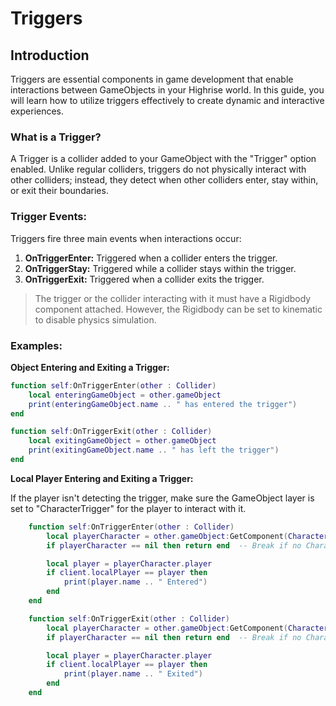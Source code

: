 # Triggers

## **Introduction**
Triggers are essential components in game development that enable interactions between GameObjects in your Highrise world. In this guide, you will learn how to utilize triggers effectively to create dynamic and interactive experiences.

### **What is a Trigger?**

A Trigger is a collider added to your GameObject with the "Trigger" option enabled. Unlike regular colliders, triggers do not physically interact with other colliders; instead, they detect when other colliders enter, stay within, or exit their boundaries.

### Trigger Events:

Triggers fire three main events when interactions occur:

1. **OnTriggerEnter:** Triggered when a collider enters the trigger.
2. **OnTriggerStay:** Triggered while a collider stays within the trigger.
3. **OnTriggerExit:** Triggered when a collider exits the trigger.

>The trigger or the collider interacting with it must have a Rigidbody component attached. However, the Rigidbody can be set to kinematic to disable physics simulation.

### Examples:

**Object Entering and Exiting a Trigger:**

```lua
function self:OnTriggerEnter(other : Collider)
    local enteringGameObject = other.gameObject
    print(enteringGameObject.name .. " has entered the trigger")
end

function self:OnTriggerExit(other : Collider)
    local exitingGameObject = other.gameObject
    print(exitingGameObject.name .. " has left the trigger")
end
```

**Local Player Entering and Exiting a Trigger:**

<Note type="warning">
If the player isn't detecting the trigger, make sure the GameObject layer is set to "CharacterTrigger" for the player to interact with it.
</Note>

```lua
    function self:OnTriggerEnter(other : Collider)
        local playerCharacter = other.gameObject:GetComponent(Character)
        if playerCharacter == nil then return end  -- Break if no Character component

        local player = playerCharacter.player
        if client.localPlayer == player then
            print(player.name .. " Entered")
        end
    end

    function self:OnTriggerExit(other : Collider)
        local playerCharacter = other.gameObject:GetComponent(Character)
        if playerCharacter == nil then return end  -- Break if no Character component

        local player = playerCharacter.player
        if client.localPlayer == player then
            print(player.name .. " Exited")
        end
    end
```

